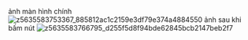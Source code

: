 ảnh màn hình chính 
![z5635583753367_885812ac1c2159e3df79e374a4884550](https://github.com/user-attachments/assets/1dd12f6d-c417-4d80-86cc-a3ed50a7b4bc)
ảnh sau khi bấm nút
![z5635583766795_d255f5d8f94bde62845bcb2147beb2f7](https://github.com/user-attachments/assets/928faba0-8c50-4bbb-ad31-9da6d64310c3)
